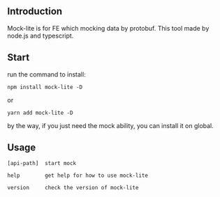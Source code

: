 ## Introduction

Mock-lite is for FE which mocking data by protobuf.
This tool made by node.js and typescript.

## Start

run the command to install:
```
npm install mock-lite -D
```
or
```
yarn add mock-lite -D
```
by the way, if you just need the mock ability, you can install it on global.

## Usage
```
[api-path]  start mock

help        get help for how to use mock-lite

version     check the version of mock-lite  
```